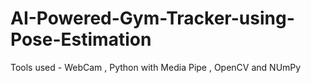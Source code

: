 # AI-Powered-Gym-Tracker-using-Pose-Estimation
Tools used - WebCam , Python with Media Pipe , OpenCV and NUmPy
